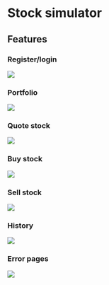 # Stock simulator

## Features

### Register/login
<img src="https://github.com/IceFrog-sama/cs50-finance/tree/master/readme_img/buy.jpg">

### Portfolio
<img src="https://github.com/IceFrog-sama/cs50-finance/tree/master/readme_img/portfolio.jpg">

### Quote stock
<img src="https://github.com/IceFrog-sama/cs50-finance/tree/master/readme_img/quote.jpg">

### Buy stock
<img src="https://github.com/IceFrog-sama/cs50-finance/tree/master/readme_img/buy.jpg">

### Sell stock
<img src="https://github.com/IceFrog-sama/cs50-finance/tree/master/readme_img/sell.jpg">

### History
<img src="https://github.com/IceFrog-sama/cs50-finance/tree/master/readme_img/history.jpg">

### Error pages
<img src="https://github.com/IceFrog-sama/cs50-finance/tree/master/readme_img/memes.jpg">